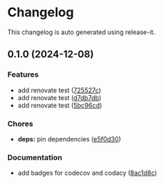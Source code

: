 # Changelog

This changelog is auto generated using release-it.


## 0.1.0 (2024-12-08)

### Features

* add renovate test ([725527c](https://github.com/juancarlosjr97/renovate-configuration-test/commit/725527c711ecd2df324cec462efe58afc0e2daee))
* add renovate test ([d7db7db](https://github.com/juancarlosjr97/renovate-configuration-test/commit/d7db7dbc3b1b2714b459f0953c0dfded87e88e76))
* add renovate test ([5bc96cd](https://github.com/juancarlosjr97/renovate-configuration-test/commit/5bc96cd89fa9ecbe5e60caefa0d4f33c66330c4d))

### Chores

* **deps:** pin dependencies ([e5f0d30](https://github.com/juancarlosjr97/renovate-configuration-test/commit/e5f0d3076d0fdaee69afdb1c47dc23dca727cfcd))

### Documentation

* add badges for codecov and codacy ([8ac1d8c](https://github.com/juancarlosjr97/renovate-configuration-test/commit/8ac1d8c8d5e2eedfbf23095b73fdb1827d3e2fe0))
